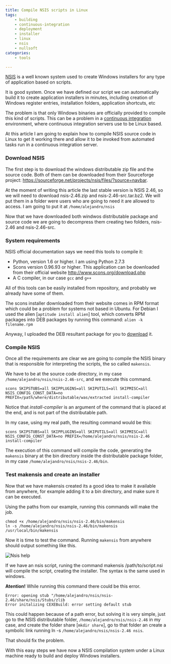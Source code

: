 ```yaml
---
title: Compile NSIS scripts in Linux
tags:
    - building
    - continuous-integration
    - deployment
    - installer
    - linux
    - nsis
    - nullsoft
categories:
    - tools

---
```


[NSIS](http://nsis.sourceforge.net/Main_Page) is a well known system used to create Windows installers for any type of application based on scripts.

It is good system. Once we have defined our script we can automatically build it to create application installers in minutes, including creation of Windows register entries, installation folders, application shortcuts, etc

The problem is that only Windows binaries are officially provided to compile this kind of scripts. This can be a problem in a [continuous integration](http://en.wikipedia.org/wiki/Continuous_integration) environment, where continuous integration servers use to be Linux based.

At this article I am going to explain how to compile NSIS source code in Linux to get it working there and allow it to be invoked from automated tasks run in a continuous integration server.

### Download NSIS

The first step is to download the windows distributable zip file and the source code. Both of them can be downloaded from their Sourceforge project: https://sourceforge.net/projects/nsis/files/?source=navbar.

At the moment of writing this article the last stable version is NSIS 2.46, so we will need to download nsis-2.46.zip and nsis-2.46-src.tar.bz2. We will put them in a folder were users who are going to need it are allowed to access. I am going to put it at `/home/alejandro/nsis`

Now that we have downloaded both windwos distributable package and source code we are going to decompress them creating two folders, nsis-2.46 and nsis-2.46-src.

### System requirements

NSIS official documentation says we need this tools to compile it:

* Python, version 1.6 or higher. I am using Python 2.7.3
* Scons version 0.96.93 or higher. This application can be downloaded from their official website http://www.scons.org/download.php
* A C compiler, in our case `gcc` and `g++`

All of this tools can be easily installed from repository, and probably we already have some of them.

The scons installer downloaded from their website comes in RPM format which could be a problem for systems not based in Ubuntu. For Debian I used the alien [`aptitude install alien`] tool, which converts RPM packages into DEB packages by running this command: `alien -k filename.rpm`

Anyway, I uploaded the DEB resultant package for you to [download](/assets/downloads/scons_2.3.0-1_all.deb_.zip) it.

### Compile NSIS

Once all the requirements are clear we are going to compile the NSIS binary that is responsible for interpreting the scripts, the so called `makensis`.

We have to be at the source code directory, in my case `/home/alejandro/nsis/nsis-2.46-src`, and we execute this command.

~~~
scons SKIPSTUBS=all SKIPPLUGINS=all SKIPUTILS=all SKIPMISC=all NSIS_CONFIG_CONST_DATA=no PREFIX=/path/where/distributable/was/extracted install-compiler
~~~

Notice that _install-compiler_ is an argument of the command that is placed at the end, and is not part of the distributable path.

In my case, using my real path, the resulting command would be this:

~~~
scons SKIPSTUBS=all SKIPPLUGINS=all SKIPUTILS=all SKIPMISC=all NSIS_CONFIG_CONST_DATA=no PREFIX=/home/alejandro/nsis/nsis-2.46 install-compiler
~~~

The execution of this command will compile the code, generating the `makensis` binary at the bin directory inside the distributable  package folder, in my case `/home/alejandro/nsis/nsis-2.46/bin`.

### Test makensis and create an installer

Now that we have makensis created its a good idea to make it available from anywhere, for example adding it to a bin directory, and make sure it can be executed.

Using the paths from our example, running this commands will make the job.

~~~
chmod +x /home/alejandro/nsis/nsis-2.46/bin/makensis
ln -s /home/alejandro/nsis/nsis-2.46/bin/makensis /usr/local/bin/makensis
~~~

Now it is time to test the command. Running `makensis` from anywhere should output something like this.

![Nsis help](/assets/img/nsis.png)

If we have an nsis script, runing the command makensis /path/to/script.nsi will compile the script, creating the installer. The syntax is the same used in windows.

**Atention!** While running this command there could be this error.

~~~
Error: opening stub "/home/alejandro/nsis/nsis-2.46/share/nsis/Stubs/zlib
Error initalizing CEXEBuild: error setting default stub
~~~

This could happen because of a path error, but solving it is very simple, just go to the NSIS distributable folder, `/home/alejandro/nsis/nsis-2.46` in my case, and create the folder share [`mkdir share`], go to that folder an create a symbolic link running ln -s `/home/alejandro/nsis/nsis-2.46 nsis`.

That should fix the problem.

With this easy steps we have now a NSIS compilation system under a Linux machine ready to build and deploy Windows installers.